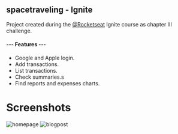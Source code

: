 
  ## spacetraveling - Ignite
  Project created during the [@Rocketseat](https://www.rocketseat.com.br/) Ignite course as chapter III challenge.
  
  #### --- Features ---
  - Google and Apple login.
  - Add transactions.
  - List transactions.
  - Check summaries.s
  - Find reports and expenses charts.

# Screenshots

  ![homepage](https://i.ibb.co/0BHR1W2/Home-3.png)
  ![blogpost](https://i.ibb.co/8rbCkBg/Post.png)
